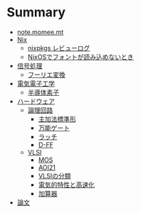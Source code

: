 # Summary

- [note.momee.mt](./README.md)
- [Nix]()
    - [nixpkgs レビューログ](./nix/nixpkgs-review-log.md)
    - [NixOSでフォントが読み込めないとき](./nix/font-loading.md)
- [信号処理]()
    - [フーリエ変換](./signal-processing/fourier.md)
- [電気電子工学]()
    - [半導体素子](./ee/semiconductor.md)
- [ハードウェア]()  
    - [論理回路](./hardware/digital-logic/README.md)
        - [主加法標準形](./hardware/digital-logic/sop.md)
        - [万能ゲート](./hardware/digital-logic/universal.md)
        - [ラッチ](./hardware/digital-logic/latch.md)
        - [D-FF](./hardware/digital-logic/d-ff.md)
    - [VLSI](./hardware/vlsi/README.md)
        - [MOS](./hardware/vlsi/mos.md)
        - [AOI21](./hardware/vlsi/aoi21.md)
        - [VLSIの分類](./hardware/vlsi/class.md)
        - [電気的特性と高速化](./hardware/vlsi/electronic-properties.md)
        - [加算器](./hardware/vlsi/adder.md)
- [論文]()

